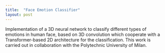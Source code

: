 ```yaml
---
title:  "Face Emotion Classifier"
layout: post
---
```

Implementation of a 3D neural network to classify different types of emotions in human face, based on 3D convolution which cooperate with a Transformer-based 2D architecture for the classification. This work is carried out in collaboration with the Polytechnic University of Milan.
